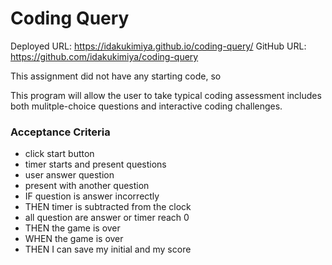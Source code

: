 # Coding Query

Deployed URL: https://idakukimiya.github.io/coding-query/
GitHub URL: https://github.com/idakukimiya/coding-query

This assignment did not have any starting code, so 


This program will allow the user to take typical coding assessment includes both mulitple-choice questions and interactive coding challenges.

### Acceptance Criteria

- click start button
- timer starts and present questions
- user answer question
- present with another question
- IF question is answer incorrectly
- THEN timer is subtracted from the clock
- all question are answer or timer reach 0
- THEN the game is over
- WHEN the game is over
- THEN I can save my initial and my score